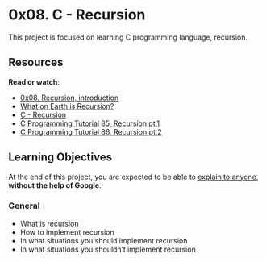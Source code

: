 # 0x08. C - Recursion

This project is focused on learning C programming language, recursion.

## Resources

**Read or watch**:

- [0x08. Recursion, introduction](https://intranet.hbtn.io/rltoken/g3Ad0OyVWFDcLFUsTHREmw)
- [What on Earth is Recursion?](https://intranet.hbtn.io/rltoken/2EGCEPVnMI-2DHexDv_eog)
- [C - Recursion](https://intranet.hbtn.io/rltoken/hVLQFbmh7l9Fb6TKZpPHUg)
- [C Programming Tutorial 85, Recursion pt.1](https://intranet.hbtn.io/rltoken/MvRHIlpXvInQh0e6yegKkg)
- [C Programming Tutorial 86, Recursion pt.2](https://intranet.hbtn.io/rltoken/CYd7QYGpVE_TmfjRJwZOwg)

## Learning Objectives

At the end of this project, you are expected to be able to [explain to anyone](https://intranet.hbtn.io/rltoken/dWdyVgHXiLNJ0EvT0gW20Q), **without the help of Google**:

### General

- What is recursion
- How to implement recursion
- In what situations you should implement recursion
- In what situations you shouldn’t implement recursion


